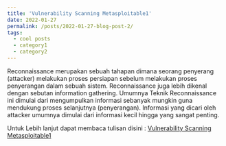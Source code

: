 ```yaml
---
title: 'Vulnerability Scanning Metasploitable1'
date: 2022-01-27
permalink: /posts/2022-01-27-blog-post-2/
tags:
  - cool posts
  - category1
  - category2
---
```

Reconnaissance merupakan sebuah tahapan dimana seorang penyerang (attacker) melakukan proses persiapan sebelum melakukan proses penyerangan dalam sebuah sistem. Reconnaissance juga lebih dikenal dengan sebutan information gathering. Umumnya Teknik Reconnaissance ini dimulai dari mengumpulkan informasi sebanyak mungkin guna mendukung proses selanjutnya (penyerangan). Informasi yang dicari oleh attacker umumnya dimulai dari informasi kecil hingga yang sangat penting.

Untuk Lebih lanjut dapat membaca tulisan disini : [Vulnerability Scanning Metasploitable1](https://github.com/Abdibimantara/Vulnerability-Scanning-Metasploitable1/blob/main/metsploitable1.pdf)
